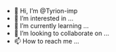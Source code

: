- 👋 Hi, I’m @Tyrion-imp
- 👀 I’m interested in ...
- 🌱 I’m currently learning ...
- 💞️ I’m looking to collaborate on ...
- 📫 How to reach me ...

<!---
Tyrion-imp/Tyrion-imp is a ✨ special ✨ repository because its `README.md` (this file) appears on your GitHub profile.
You can click the Preview link to take a look at your changes.
--->
